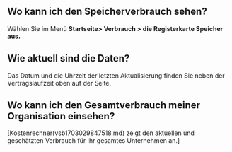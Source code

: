 ## Wo kann ich den Speicherverbrauch sehen?


Wählen Sie im Menü **Startseite> **Verbrauch** > die Registerkarte **Speicher** aus.**

## Wie aktuell sind die Daten?


Das Datum und die Uhrzeit der letzten Aktualisierung finden Sie neben der Vertragslaufzeit oben auf der Seite.

## Wo kann ich den Gesamtverbrauch meiner Organisation einsehen?


 [Kostenrechner(vsb1703029847518.md) zeigt den aktuellen und geschätzten Verbrauch für Ihr gesamtes Unternehmen an.]

